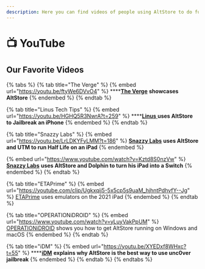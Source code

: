 ```yaml
---
description: Here you can find videos of people using AltStore to do fun things!
---
```


# 📺 YouTube

## Our Favorite Videos&#x20;

{% tabs %}
{% tab title="The Verge" %}
{% embed url="https://youtu.be/ftyWe6DVvO4" %}
****[**The Verge**](https://www.youtube.com/channel/UCddiUEpeqJcYeBxX1IVBKvQ) **showcases AltStore**
{% endembed %}
{% endtab %}

{% tab title="Linus Tech Tips" %}
{% embed url="https://youtu.be/HGHQ5R3NwrA?t=259" %}
****[**Linus** ](https://www.youtube.com/c/LinusTechTips)**uses AltStore to Jailbreak an iPhone**
{% endembed %}
{% endtab %}

{% tab title="Snazzy Labs" %}
{% embed url="https://youtu.be/LrLDKYFyLMM?t=186" %}
[**Snazzy Labs**](https://www.youtube.com/channel/UCO2x-p9gg9TLKneXlibGR7w) **uses AltStore and UTM to run Half Life on an iPad**
{% endembed %}



{% embed url="https://www.youtube.com/watch?v=Kztd8S0nzVw" %}
[**Snazzy Labs**](https://www.youtube.com/channel/UCO2x-p9gg9TLKneXlibGR7w) **uses AltStore and Dolphin to turn his iPad into a Switch**
{% endembed %}
{% endtab %}

{% tab title="ETAPrime" %}
{% embed url="https://youtube.com/clip/Ugkxqij5-5x5cp5s9uaM_hjhntPdhvfY--Jg" %}
[ETAPrime](https://www.youtube.com/channel/UC\_0CVCfC\_3iuHqmyClu59Uw) uses emulators on the 2021 iPad
{% endembed %}
{% endtab %}

{% tab title="OPERATIONiDROID" %}
{% embed url="https://www.youtube.com/watch?v=yLuyVakPpUM" %}
[OPERATIONiDROID](https://www.youtube.com/channel/UCrSGNNsPxE-qsqoqnkFZHBg) shows you how to get AltStore running on Windows and macOS
{% endembed %}
{% endtab %}

{% tab title="iDM" %}
{% embed url="https://youtu.be/XYEDxf8WHxc?t=55" %}
****[**iDM**](https://www.youtube.com/channel/UCsNsM8GOtj55C-mQfdFOcVw) **explains why AltStore is the best way to use unc0ver jailbreak**
{% endembed %}
{% endtab %}
{% endtabs %}



